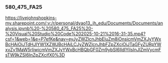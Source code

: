 ### 580_475_FA25 ###

https://livejohnshopkins-my.sharepoint.com/:v:/r/personal/dyao13_jh_edu/Documents/Documents/analysis.ipynb%20-%20580_475_FA25%20-%20Visual%20Studio%20Code%202025-10-21%2016-31-35.mp4?csf=1&web=1&e=P7efKe&nav=eyJyZWZlcnJhbEluZm8iOnsicmVmZXJyYWxBcHAiOiJTdHJlYW1XZWJBcHAiLCJyZWZlcnJhbFZpZXciOiJTaGFyZURpYWxvZy1MaW5rIiwicmVmZXJyYWxBcHBQbGF0Zm9ybSI6IldlYiIsInJlZmVycmFsTW9kZSI6InZpZXcifX0%3D